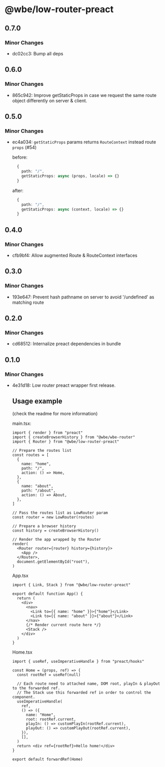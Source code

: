 # @wbe/low-router-preact

## 0.7.0

### Minor Changes

- dc02cc3: Bump all deps

## 0.6.0

### Minor Changes

- 865c942: Improve getStaticProps in case we request the same route object differently on server & client.

## 0.5.0

### Minor Changes

- ec4a034: `getStaticProps` params returns `RouteContext` instead route `props` (#54)

  before:

  ```ts
    {
      path: "/",
      getStaticProps: async (props, locale) => {}
    }

  ```

  after:

  ```ts
    {
      path: "/",
      getStaticProps: async (context, locale) => {}
    }

  ```

## 0.4.0

### Minor Changes

- cfb9bf4: Allow augmented Route & RouteContext interfaces

## 0.3.0

### Minor Changes

- 193e647: Prevent hash pathname on server to avoid '/undefined' as matching route

## 0.2.0

### Minor Changes

- cd68512: Internalize preact dependencies in bundle

## 0.1.0

### Minor Changes

- 4e31d18: Low router preact wrapper first release.

  ## Usage example

  (check the readme for more information)

  main.tsx:

  ```tsx
  import { render } from "preact"
  import { createBrowserHistory } from "@wbe/wbe-router"
  import { Router } from "@wbe/low-router-preact"

  // Prepare the routes list
  const routes = [
    {
      name: "home",
      path: "/",
      action: () => Home,
    },
    {
      name: "about",
      path: "/about",
      action: () => About,
    },
  ]

  // Pass the routes list as LowRouter param
  const router = new LowRouter(routes)

  // Prepare a browser history
  const history = createBrowserHistory()

  // Render the app wrapped by the Router
  render(
    <Router router={router} history={history}>
      <App />
    </Router>,
    document.getElementById("root"),
  )
  ```

  App.tsx

  ```tsx
  import { Link, Stack } from "@wbe/low-router-preact"

  export default function App() {
    return (
      <div>
        <nav>
          <Link to={{ name: "home" }}>{"home"}</Link>
          <Link to={{ name: "about" }}>{"about"}</Link>
        </nav>
        {/* Render current route here */}
        <Stack />
      </div>
    )
  }
  ```

  Home.tsx

  ```tsx
  import { useRef, useImperativeHandle } from "preact/hooks"

  const Home = (props, ref) => {
    const rootRef = useRef(null)

    // Each route need to attached name, DOM root, playIn & playOut to the forwarded ref.
    // The Stack use this forwarded ref in order to control the component.
    useImperativeHandle(
      ref,
      () => ({
        name: "Home",
        root: rootRef.current,
        playIn: () => customPlayIn(rootRef.current),
        playOut: () => customPlayOut(rootRef.current),
      }),
      [],
    )
    return <div ref={rootRef}>Hello home!</div>
  }

  export default forwardRef(Home)
  ```
